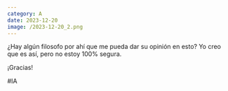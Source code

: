 ```yaml
--- 
category: A 
date: 2023-12-20 
image: /2023-12-20_2.png 
--- 
```


¿Hay algún filosofo por ahí que me pueda dar su opinión en esto? Yo creo que es así, pero no estoy 100% segura.

¡Gracias!

#IA
